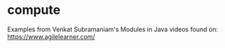 # compute
Examples from Venkat Subramaniam's Modules in Java videos found on: https://www.agilelearner.com/

